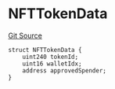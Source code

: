 # NFTTokenData
[Git Source](https://github.com/supafinance/supa-foundry/blob/00eb35447ebc05e824f31afa1581898206764621/src/interfaces/ISupa.sol)


```solidity
struct NFTTokenData {
    uint240 tokenId;
    uint16 walletIdx;
    address approvedSpender;
}
```

